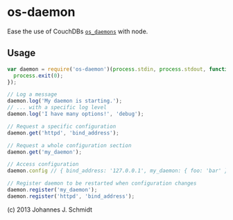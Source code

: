 os-daemon
=========
Ease the use of CouchDBs
[`os_daemons`](http://docs.couchdb.org/en/latest/config/externals.html) with node.

Usage
-----
```js
var daemon = require('os-daemon')(process.stdin, process.stdout, function() {
  process.exit(0);
});

// Log a message
daemon.log('My daemon is starting.');
// ... with a specific log level
daemon.log('I have many options!', 'debug');

// Request a specific configuration
daemon.get('httpd', 'bind_address');

// Request a whole configuration section
daemon.get('my_daemon');

// Access configuration
daemon.config // { bind_address: '127.0.0.1', my_daemon: { foo: 'bar' } }

// Register daemon to be restarted when configuration changes
daemon.register('my_daemon');
daemon.register('httpd', 'bind_address');
```

(c) 2013 Johannes J. Schmidt
